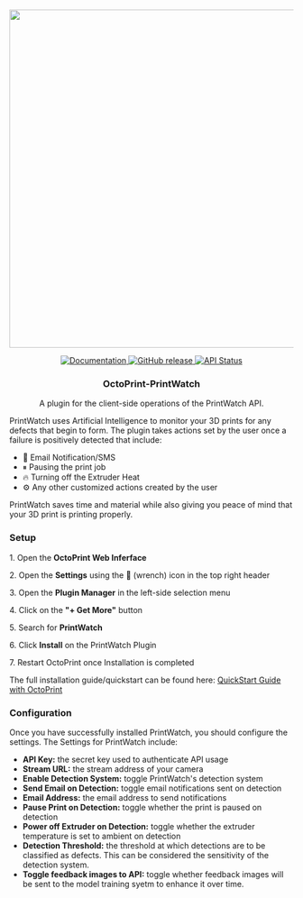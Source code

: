 <p align="center">
    <br>
    <img src="https://printpal.io/wp-content/uploads/2021/11/printwatch_background_blue-cropped_maxpng.png" width="600"/>
    <br>
<p>
<p align="center">
    <a href="https://printpal.io/">
        <img alt="Documentation" src="https://img.shields.io/badge/website-online-brightgreen">
    </a>
    <a href="https://github.com/printpal-io/OctoPrint-PrintWatch/releases">
        <img alt="GitHub release" src="https://img.shields.io/badge/release-1.0.0-blue">
    </a>
    <a href="https://printpal.pythonanywhere.com/api/status">
        <img alt="API Status" src="https://img.shields.io/badge/API%20status-paused-yellow">
    </a>
</p>
<h3 align="center">
  OctoPrint-PrintWatch
</h3>
<p align="center">
  A plugin for the client-side operations of the PrintWatch API.
</p>

<p>
  PrintWatch uses Artificial Intelligence to monitor your 3D prints for any defects that begin to form. The plugin takes actions set by the user once a failure is positively detected that include:
</p>
<ul>
  <li>📧 Email Notification/SMS</li>
  <li>⏸ Pausing the print job</li>
  <li>🔥 Turning off the Extruder Heat</li>
  <li>⚙ Any other customized actions created by the user</li>
</ul>

<p>
  PrintWatch saves time and material while also giving you peace of mind that your 3D print is printing properly.
</p>

<h3>
  Setup
</h3>
<p>
    1. Open the <b>OctoPrint Web Inferface</b>
</p>
<p>
    2. Open the <b>Settings</b> using the 🔧 (wrench) icon in the top right header
</p>
<p>
    3. Open the <b>Plugin Manager</b> in the left-side selection menu
</p>
<p>
    4. Click on the <b>"+ Get More"</b> button
</p>
<p>
    5. Search for <b>PrintWatch</b>
</p>
<p>
    6. Click <b>Install</b> on the PrintWatch Plugin
</p>
<p>
  7. Restart OctoPrint once Installation is completed
</p>
<p>
  The full installation guide/quickstart can be found here: <a href="https://printpal.io/documentation/quick-start-guide/">QuickStart Guide with OctoPrint</a>
</p>
<h3>
  Configuration
</h3>
<p>
  Once you have successfully installed PrintWatch, you should configure the settings. The Settings for PrintWatch include:
</p>
<ul>
  <li><b>API Key:</b> the secret key used to authenticate API usage</li>
  <li><b>Stream URL:</b> the stream address of your camera</li>
  <li><b>Enable Detection System:</b> toggle PrintWatch's detection system</li>
  <li><b>Send Email on  Detection:</b> toggle email notifications sent on detection</li>
  <li><b>Email Address:</b> the email address to send notifications</li>
  <li><b>Pause Print on Detection:</b> toggle whether the print is paused on detection</li>
  <li><b>Power off Extruder on Detection:</b> toggle whether the extruder temperature is set to ambient on detection</li>
  <li><b>Detection Threshold:</b> the threshold at which detections are to be classified as defects. This can be considered the sensitivity of the detection system.</li>
  <li><b>Toggle feedback images to API:</b> toggle whether feedback images will be sent to the model training syetm to enhance it over time.</li>
</ul>

